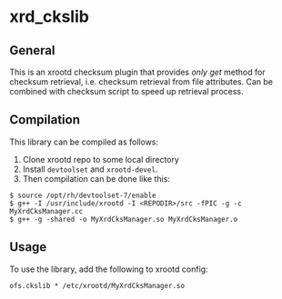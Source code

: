 # xrd_ckslib
## General
This is an xrootd checksum plugin that provides *only get* method for checksum retrieval, i.e. checksum retrieval from file attributes.
Can be combined with checksum script to speed up retrieval process.

## Compilation
This library can be compiled as follows:
1. Clone xrootd repo to some local directory <REPODIR>
2. Install `devtoolset` and `xrootd-devel`.
3. Then compilation can be done like this:
```
$ source /opt/rh/devtoolset-7/enable
$ g++ -I /usr/include/xrootd -I <REPODIR>/src -fPIC -g -c MyXrdCksManager.cc
$ g++ -g -shared -o MyXrdCksManager.so MyXrdCksManager.o
```

## Usage
To use the library, add the following to xrootd config:
```
ofs.ckslib * /etc/xrootd/MyXrdCksManager.so
```
